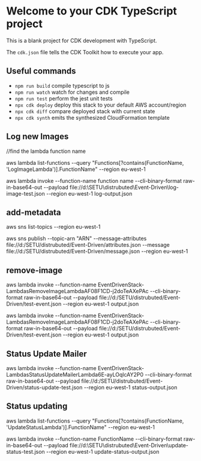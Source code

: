 # Welcome to your CDK TypeScript project

This is a blank project for CDK development with TypeScript.

The `cdk.json` file tells the CDK Toolkit how to execute your app.

## Useful commands

* `npm run build`   compile typescript to js
* `npm run watch`   watch for changes and compile
* `npm run test`    perform the jest unit tests
* `npx cdk deploy`  deploy this stack to your default AWS account/region
* `npx cdk diff`    compare deployed stack with current state
* `npx cdk synth`   emits the synthesized CloudFormation template

## Log new Images
//find the lambda function name

aws lambda list-functions --query "Functions[?contains(FunctionName, 'LogImageLambda')].FunctionName" --region eu-west-1

aws lambda invoke --function-name 
function name --cli-binary-format raw-in-base64-out --payload file://d:\SETU\distrubuted\Event-Driven\log-image-test.json --region eu-west-1 log-output.json

## add-metadata
aws sns list-topics --region eu-west-1

aws sns publish --topic-arn "ARN" --message-attributes file://d:/SETU/distrubuted/Event-Driven/attributes.json --message file://d:/SETU/distrubuted/Event-Driven/message.json --region eu-west-1

## remove-image

aws lambda invoke --function-name EventDrivenStack-LambdasRemoveImageLambdaAF08F1CD-j2doTeAXePAc --cli-binary-format raw-in-base64-out --payload file://d:/SETU/distrubuted/Event-Driven/test-event.json --region eu-west-1 output.json

aws lambda invoke --function-name EventDrivenStack-LambdasRemoveImageLambdaAF08F1CD-j2doTeAXePAc --cli-binary-format raw-in-base64-out --payload file://d:/SETU/distrubuted/Event-Driven/test-event.json --region eu-west-1 output.json

## Status Update Mailer

aws lambda invoke --function-name EventDrivenStack-LambdasStatusUpdateMailerLambda6E-ayLOqlcAY2P0  --cli-binary-format raw-in-base64-out --payload file://d:/SETU/distrubuted/Event-Driven/status-update-test.json --region eu-west-1 status-output.json

## Status updating
aws lambda list-functions --query "Functions[?contains(FunctionName, 'UpdateStatusLambda')].FunctionName" --region eu-west-1

aws lambda invoke --function-name FunctionName --cli-binary-format raw-in-base64-out --payload file://d:\SETU\distrubuted\Event-Driven\update-status-test.json --region eu-west-1 update-status-output.json
